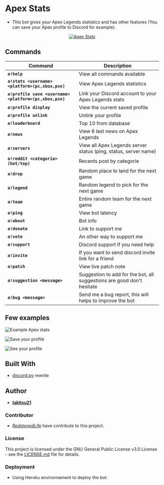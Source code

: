 # Apex Stats

* This bot gives your Apex Legends statistics and has other features (You can save your Apex profile to Discord for example).
<p align="center"><a href="https://discordbots.org/bot/551446491886125059" >
  <img src="https://discordbots.org/api/widget/551446491886125059.svg?usernamecolor=FFFFFF&topcolor=000000" alt="Apex Stats" />
 </a></p>

## Commands

| Command | Description |
| ------- | ----------- |
| **`a!help`** | View all commands available |
| **`a!stats <username> <platform>(pc,xbox,psn)`** | View Apex Legends statistics |
| **`a!profile save <username> <platform>(pc,xbox,psn)`** | Link your Discord account to your Apex Legends stats |
| **`a!profile display`** | View the current saved profile |
| **`a!profile unlink`** | Unlink your profile |
| **`a!leaderboard`** | Top 10 from database |
| **`a!news`** | View 6 last news on Apex Legends |
| **`a!servers`** | View all Apex Legends server status (ping, status, server name) |
| **`a!reddit <categorie>(hot/top)`** | Recents post by categorie |
| **`a!drop`** | Random place to land for the next game |
| **`a!legend`** | Random legend to pick for the next game |
| **`a!team`** | Entire random team for the next game |
| **`a!ping`** | View bot latency |
| **`a!about`** | Bot info |
| **`a!donate`** | Link to support me |
| **`a!vote`** | An other way to support me |
| **`a!support`** | Discord support if you need help |
| **`a!invite`** | If you want to send discord invite link for a friend |
| **`a!patch`** | View live patch note |
| **`a!suggestion <message>`** | Suggestion to add for the bot, all suggestions are good don't hesitate |
| **`a!bug <message>`** | Send me a bug report, this will helps to improve the bot |

## Few examples

![Example Apex stats](https://i.imgur.com/ZL5YGUX.png)

![Save your profile](https://i.imgur.com/HspuDV2.png)

![See your profile](https://i.imgur.com/rwhpu5L.png)

## Built With

* [discord.py](https://discordpy.readthedocs.io/en/rewrite/) rewrite

## Author

* [**takitsu21**](https://github.com/takitsu21/)

### Contributor

* [*RedstonedLife*](https://github.com/RedstonedLife/) have contribute to this project.

### License

This project is licensed under the GNU General Public License v3.0 License - see the [LICENSE.md](LICENSE) file for details.

### Deployment

* Using Heroku environnement to deploy the bot.
